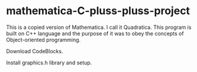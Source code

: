 # mathematica-C-pluss-pluss-project
This is a copied version of Mathematica. I call it Quadratica. This program is built on C++ language and the purpose of it was to obey the concepts of Object-oriented programming. 

Download CodeBlocks. 

Install graphics.h library and setup.


